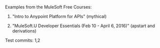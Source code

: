 Examples from the MuleSoft Free Courses: 

1. "Intro to Anypoint Platform for APIs" (mythical)

2. "MuleSoft.U Developer Essentials (Feb 10 - April 6, 2016)" (apstart and derivations)

Test commits: 1,2 
